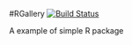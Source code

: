 #RGallery
[![Build Status](https://travis-ci.org/xinchoubiology/RGallery.svg?branch=master)](https://travis-ci.org/xinchoubiology/RGallery)

A example of simple R package

